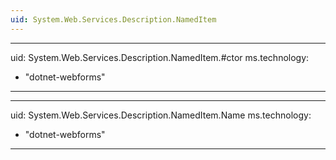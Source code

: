 ```yaml
---
uid: System.Web.Services.Description.NamedItem
---
```


---
uid: System.Web.Services.Description.NamedItem.#ctor
ms.technology: 
  - "dotnet-webforms"
---

---
uid: System.Web.Services.Description.NamedItem.Name
ms.technology: 
  - "dotnet-webforms"
---
